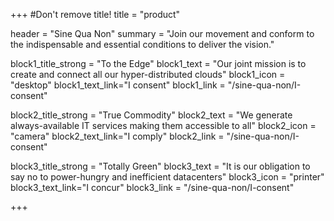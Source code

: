 +++
#Don't remove title!
title = "product"

header = "Sine Qua Non"
summary = "Join our movement and conform to the indispensable and essential conditions to deliver the vision."

block1_title_strong = "To the Edge"
block1_text = "Our joint mission is to create and connect all our hyper-distributed clouds"
block1_icon = "desktop"
block1_text_link="I consent"
block1_link = "/sine-qua-non/I-consent"


block2_title_strong = "True Commodity"
block2_text = "We generate always-available IT services making them accessible to all"
block2_icon = "camera"
block2_text_link="I comply"
block2_link = "/sine-qua-non/I-consent"


block3_title_strong = "Totally Green"
block3_text = "It is our obligation to say no to power-hungry and inefficient datacenters"
block3_icon = "printer"
block3_text_link="I concur"
block3_link = "/sine-qua-non/I-consent"





+++